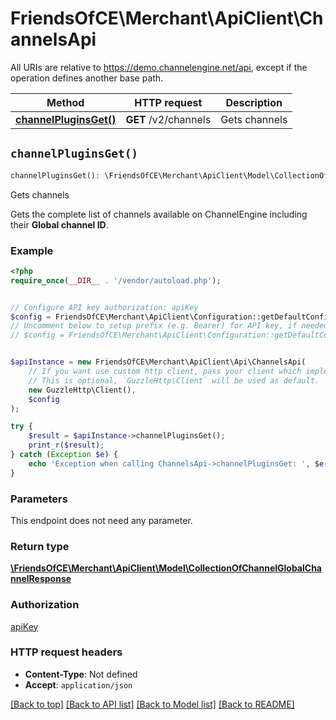 # FriendsOfCE\Merchant\ApiClient\ChannelsApi

All URIs are relative to https://demo.channelengine.net/api, except if the operation defines another base path.

| Method | HTTP request | Description |
| ------------- | ------------- | ------------- |
| [**channelPluginsGet()**](ChannelsApi.md#channelPluginsGet) | **GET** /v2/channels | Gets channels |


## `channelPluginsGet()`

```php
channelPluginsGet(): \FriendsOfCE\Merchant\ApiClient\Model\CollectionOfChannelGlobalChannelResponse
```

Gets channels

Gets the complete list of channels available on ChannelEngine including their **Global channel ID**.

### Example

```php
<?php
require_once(__DIR__ . '/vendor/autoload.php');


// Configure API key authorization: apiKey
$config = FriendsOfCE\Merchant\ApiClient\Configuration::getDefaultConfiguration()->setApiKey('apikey', 'YOUR_API_KEY');
// Uncomment below to setup prefix (e.g. Bearer) for API key, if needed
// $config = FriendsOfCE\Merchant\ApiClient\Configuration::getDefaultConfiguration()->setApiKeyPrefix('apikey', 'Bearer');


$apiInstance = new FriendsOfCE\Merchant\ApiClient\Api\ChannelsApi(
    // If you want use custom http client, pass your client which implements `GuzzleHttp\ClientInterface`.
    // This is optional, `GuzzleHttp\Client` will be used as default.
    new GuzzleHttp\Client(),
    $config
);

try {
    $result = $apiInstance->channelPluginsGet();
    print_r($result);
} catch (Exception $e) {
    echo 'Exception when calling ChannelsApi->channelPluginsGet: ', $e->getMessage(), PHP_EOL;
}
```

### Parameters

This endpoint does not need any parameter.

### Return type

[**\FriendsOfCE\Merchant\ApiClient\Model\CollectionOfChannelGlobalChannelResponse**](../Model/CollectionOfChannelGlobalChannelResponse.md)

### Authorization

[apiKey](../../README.md#apiKey)

### HTTP request headers

- **Content-Type**: Not defined
- **Accept**: `application/json`

[[Back to top]](#) [[Back to API list]](../../README.md#endpoints)
[[Back to Model list]](../../README.md#models)
[[Back to README]](../../README.md)
